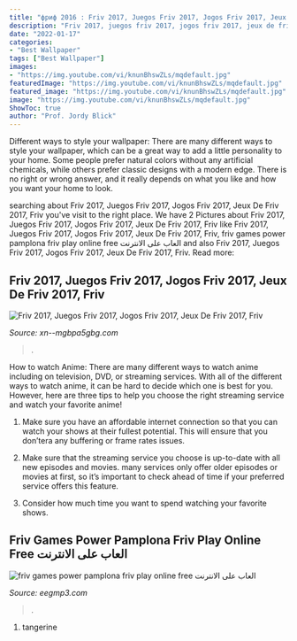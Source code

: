 ```yaml
---
title: "фриф 2016 : Friv 2017, Juegos Friv 2017, Jogos Friv 2017, Jeux De Friv 2017, Friv"
description: "Friv 2017, juegos friv 2017, jogos friv 2017, jeux de friv 2017, friv"
date: "2022-01-17"
categories:
- "Best Wallpaper"
tags: ["Best Wallpaper"]
images:
- "https://img.youtube.com/vi/knunBhswZLs/mqdefault.jpg"
featuredImage: "https://img.youtube.com/vi/knunBhswZLs/mqdefault.jpg"
featured_image: "https://img.youtube.com/vi/knunBhswZLs/mqdefault.jpg"
image: "https://img.youtube.com/vi/knunBhswZLs/mqdefault.jpg"
ShowToc: true
author: "Prof. Jordy Blick"
---
```



Different ways to style your wallpaper:
There are many different ways to style your wallpaper, which can be a great way to add a little personality to your home. Some people prefer natural colors without any artificial chemicals, while others prefer classic designs with a modern edge. There is no right or wrong answer, and it really depends on what you like and how you want your home to look.

	

		
searching about Friv 2017, Juegos Friv 2017, Jogos Friv 2017, Jeux De Friv 2017, Friv you've visit to the right place. We have 2 Pictures about Friv 2017, Juegos Friv 2017, Jogos Friv 2017, Jeux De Friv 2017, Friv like Friv 2017, Juegos Friv 2017, Jogos Friv 2017, Jeux De Friv 2017, Friv, friv games power pamplona friv play online free العاب على الانترنت and also Friv 2017, Juegos Friv 2017, Jogos Friv 2017, Jeux De Friv 2017, Friv. Read more:
		
    
## Friv 2017, Juegos Friv 2017, Jogos Friv 2017, Jeux De Friv 2017, Friv

<img loading=lazy src="https://img.youtube.com/vi/knunBhswZLs/mqdefault.jpg" onerror="this.onerror=null;this.src='https://tse4.mm.bing.net/th?id=OIP.z_VxwYNR6itgfjq3MepttgAAAA&amp;pid=15.1';" alt="Friv 2017, Juegos Friv 2017, Jogos Friv 2017, Jeux De Friv 2017, Friv">

_Source: xn--mgbpa5gbg.com_

>. 

	

How to watch Anime: There are many different ways to watch anime including on television, DVD, or streaming services.
With all of the different ways to watch anime, it can be hard to decide which one is best for you. However, here are three tips to help you choose the right streaming service and watch your favorite anime!
1. Make sure you have an affordable internet connection so that you can watch your shows at their fullest potential. This will ensure that you don’tera any buffering or frame rates issues.

2. Make sure that the streaming service you choose is up-to-date with all new episodes and movies. many services only offer older episodes or movies at first, so it’s important to check ahead of time if your preferred service offers this feature.

3. Consider how much time you want to spend watching your favorite shows.

    
## Friv Games Power Pamplona Friv Play Online Free العاب على الانترنت

<img loading=lazy src="https://img.youtube.com/vi/MMEwwbhJDc0/mqdefault.jpg" onerror="this.onerror=null;this.src='https://tse4.mm.bing.net/th?id=OIP.n6Y0oQ0B8RzuDgESKrLCIAAAAA&amp;pid=15.1';" alt="friv games power pamplona friv play online free العاب على الانترنت">

_Source: eegmp3.com_

>. 

	

1. tangerine 

